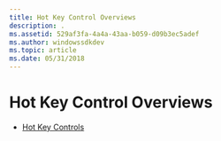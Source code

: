 ```yaml
---
title: Hot Key Control Overviews
description: .
ms.assetid: 529af3fa-4a4a-43aa-b059-d09b3ec5adef
ms.author: windowssdkdev
ms.topic: article
ms.date: 05/31/2018
---
```


# Hot Key Control Overviews

-   [Hot Key Controls](hot-key-controls.md)

 

 




